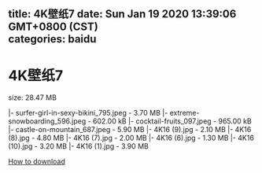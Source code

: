 
title: 4K壁纸7
date: Sun Jan 19 2020 13:39:06 GMT+0800 (CST)    
categories: baidu
---

# 4K壁纸7
size: 28.47 MB
 
 
|- surfer-girl-in-sexy-bikini_795.jpeg - 3.70 MB
|- extreme-snowboarding_596.jpeg - 602.00 kB
|- cocktail-fruits_097.jpeg - 965.00 kB
|- castle-on-mountain_687.jpeg - 5.90 MB
|- 4K16 (9).jpg - 2.10 MB
|- 4K16 (8).jpg - 4.80 MB
|- 4K16 (7).jpg - 2.00 MB
|- 4K16 (6).jpg - 1.30 MB
|- 4K16 (10).jpg - 3.20 MB
|- 4K16 (1).jpg - 3.90 MB

[How to download](https://bpcam.bemobtrk.com/go/2ceec3aa-1ca2-46d6-b9ff-aaa5c184517c?jno=105)